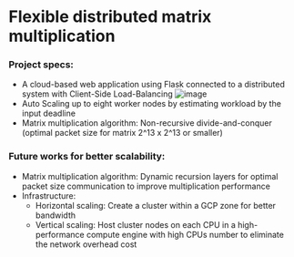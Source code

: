 # Flexible distributed matrix multiplication

### Project specs:
- A cloud-based web application using Flask connected to a distributed system with Client-Side Load-Balancing
![image](https://user-images.githubusercontent.com/14797495/181822333-ecf27b51-c76a-4080-8ac8-ef12e874d15b.png)
- Auto Scaling up to eight worker nodes by estimating workload by the input deadline
- Matrix multiplication algorithm: Non-recursive divide-and-conquer (optimal packet size for matrix 2^13 x 2^13 or smaller)

### Future works for better scalability:
- Matrix multiplication algorithm: Dynamic recursion layers for optimal packet size communication to improve multiplication performance
- Infrastructure:
    - Horizontal scaling: Create a cluster within a GCP zone for better bandwidth
    - Vertical scaling: Host cluster nodes on each CPU in a high-performance compute engine with high CPUs number to eliminate the network overhead cost
